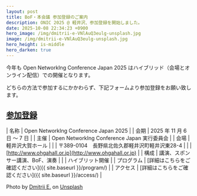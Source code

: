 ```yaml
---
layout: post
title: BoF・本会議 参加登録のご案内
description: ONIC 2025 @ 軽井沢、参加登録を開始しました。
date: 2025-10-08 22:34:23 +0900
hero_image: /img/dmitrii-e-VNlAuQ3eulg-unsplash.jpg
image: /img/dmitrii-e-VNlAuQ3eulg-unsplash.jpg
hero_height: is-middle
hero_darken: true
---
```


今年も Open NetworkIng Conference Japan 2025 はハイブリッド（会場とオンライン配信）での開催となります。

どちらの方法で参加するにかかわらず、下記フォームより参加登録をお願い致します。

## [参加登録](https://forms.gle/Q2XnCL5wXnJMc54Y8)

| 名称       | Open NetworkIng Conference Japan 2025 |
| 会期       | 2025 年 11 月 6 日 〜 7 日 |
| 主催       | Open NetworkIng Conference Japan 実行委員会 |
| 会場       | 軽井沢大賀ホール |
|            | 〒389-0104　長野県北佐久郡軽井沢町軽井沢東28-4 |
|            | [http://www.ohgahall.or.jp](http://www.ohgahall.or.jp) |
| 構成       | 講演、スポンサー講演、BoF、演奏 |
|            | ハイブリット開催 |
| プログラム | [詳細はこちらをご確認ください]({{ site.baseurl }}/program/) |
| アクセス   | [詳細はこちらをご確認ください]({{ site.baseurl }}/access/) | 

Photo by <a href="https://unsplash.com/@dmitriielj?utm_content=creditCopyText&utm_medium=referral&utm_source=unsplash">Dmitrii E.</a> on <a href="https://unsplash.com/photos/a-neon-sign-that-says-open-in-a-store-VNlAuQ3eulg?utm_content=creditCopyText&utm_medium=referral&utm_source=unsplash">Unsplash</a>
      
